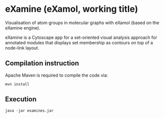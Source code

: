 eXamine (eXamol, working title)
=======

Visualisation of atom groups in molecular graphs with eXamol (based on the eXamine engine).

eXamine is a Cytoscape app for a set-oriented visual analysis approach for annotated modules that displays set membership as contours on top of a node-link layout.

Compilation instruction
-----------------------

Apache Maven is required to compile the code via:

    mvn install
    
Execution 
-----------------------

    java -jar examines.jar
